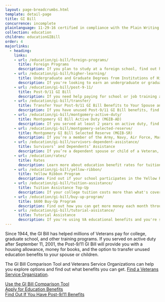 ```yaml
---
layout: page-breadcrumbs.html
template: detail-page
title: GI Bill
concurrence: incomplete
plainlanguage: 11-29-16 certified in compliance with the Plain Writing Act
collection: education
children: educationGIBill
order: 4
majorlinks:
  - heading:
    links:
    - url: /education/gi-bill/foreign-programs/
      title: Foreign Programs
      description: If you plan to study at a foreign school, find out how you can use VA benefits to cover your tuition and fees.
    - url: /education/gi-bill/higher-learning/
      title: Undergraduate and Graduate Degrees from Institutions of Higher Learning 
      description: If you're looking to earn an undergraduate or graduate degree, find out if you can get VA benefits to help pay for courses.
    - url: /education/gi-bill/post-9-11/
      title: Post-9/11 GI Bill
      description: If you need help paying for school or job training and you’ve served on active duty after September 10, 2001, find out if you can get education benefits through the Post-9/11 GI Bill.
    - url: /education/gi-bill/transfer/
      title: Transfer Your Post-9/11 GI Bill Benefits to Your Spouse and Dependents
      description: If you have unused Post-9/11 GI Bill benefits, find out if you can transfer your benefits to your spouse or dependent children.
    - url: /education/gi-bill/montgomery-active-duty/
      title: Montgomery GI Bill Active Duty (MGIB-AD)
      description: If you served at least 2 years on active duty, find out if you qualify for benefits under the Montgomery GI Bill Active Duty program.
    - url: /education/gi-bill/montgomery-selected-reserve/
      title: Montgomery GI Bill Selected Reserve (MGIB-SR)
      description: If you’re a member of the Army, Navy, Air Force, Marine Corps or Coast Guard Reserve, Army National Guard, or Air National Guard, find out if you qualify for education benefits under the Montgomery GI Bill Selected Reserve program. 
    - url: /education/gi-bill/survivors-dependent-assistance/
      title: Survivors’ and Dependents’ Assistance
      description: If you’re a dependent spouse or child of a Veteran, find out if you qualify for education benefits or job training.
    - url: /education/rates/
      title: Rates
      description: Learn more about education benefit rates for tuition and books for qualifying Veterans and their family members. 
    - url: /education/gi-bill/yellow-ribbon/
      title: Yellow Ribbon Program
      description: Find out if your school participates in the Yellow Ribbon Program, which can help pay tuition costs that the Post-9/11 GI Bill doesn't cover. 
    - url: /education/gi-bill/tuition-assistance/
      title: Tuition Assistance Top-Up
      description: If your college tuition costs more than what's covered by the Tuition Assistance program, find out if you can get more money to cover tuition costs.
    - url: /education/gi-bill/buy-up-program/
      title: $600 Buy-Up Program
      description: Find out how you can get more money each month through your GI Bill monthly payments.
    - url: /education/gi-bill/tutorial-assistance/
      title: Tutorial Assistance
      description: If you're using VA educational benefits and you're struggling with the coursework, find out if you can get help paying for a tutor.
---
```


<div class="va-introtext">

Since 1944, the GI Bill has helped millions of Veterans pay for college, graduate school, and other training programs. If you served on active duty after September 11, 2001, the Post-9/11 GI Bill will provide you with a housing allowance, money for books, and the option to transfer unused education benefits to your spouse or children.

The GI Bill Comparison Tool and Veterans Service Organizations can help you explore options and find out what benefits you can get. [Find a Veterans Service Organization](http://www.va.gov/vso/).


<a class="usa-button-primary va-button-secondary" href="/gi-bill-comparison-tool/">Use the GI Bill Comparison Tool</a><br> <a class="usa-button-primary va-button-primary" href="/education/apply/">Apply for Education Benefits</a><br>  <a class="usa-button-primary va-button-secondary" href="/education/gi-bill/post-9-11/ch-33-benefit/">Find Out If You Have Post-9/11 Benefits</a>
</div>
